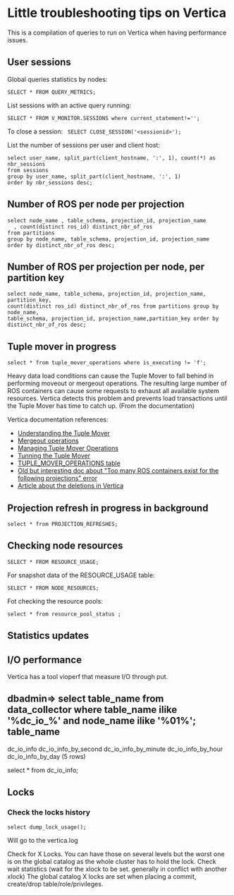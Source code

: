 # Little troubleshooting tips on Vertica

This is a compilation of queries to run on Vertica when having performance
issues.

## User sessions

Global queries statistics by nodes:

```
SELECT * FROM QUERY_METRICS;
```

List sessions with an active query running:

```
SELECT * FROM V_MONITOR.SESSIONS where current_statement!='';
```

To close a session: ``` SELECT CLOSE_SESSION('<sessionid>');```

List the number of sessions per user and client host:

```
select user_name, split_part(client_hostname, ':', 1), count(*) as nbr_sessions
from sessions
group by user_name, split_part(client_hostname, ':', 1)
order by nbr_sessions desc;
```


## Number of ROS per node per projection

```
select node_name , table_schema, projection_id, projection_name
  , count(distinct ros_id) distinct_nbr_of_ros
from partitions
group by node_name, table_schema, projection_id, projection_name
order by distinct_nbr_of_ros desc;
```

## Number of ROS per projection per node, per partition key

```
select node_name, table_schema, projection_id, projection_name, partition_key,
count(distinct ros_id) distinct_nbr_of_ros from partitions group by node_name,
table_schema, projection_id, projection_name,partition_key order by
distinct_nbr_of_ros desc;
```

## Tuple mover in progress

```
select * from tuple_mover_operations where is_executing != 'f';
```

Heavy data load conditions can cause the Tuple Mover to fall behind in
performing moveout or mergeout operations. The resulting large number of ROS
containers can cause some requests to exhaust all available system resources.
Vertica detects this problem and prevents load transactions until the Tuple
Mover has time to catch up. (From the documentation)

Vertica documentation references:

 * [Understanding the Tuple Mover](https://my.vertica.com/docs/7.1.x/HTML/index.htm#Authoring/AdministratorsGuide/TupleMover/UnderstandingTheTupleMover.htm)
 * [Mergeout operations](https://my.vertica.com/docs/7.1.x/HTML/index.htm#Authoring/AdministratorsGuide/TupleMover/Mergeout.htm)
 * [Managing Tuple Mover Operations](https://my.vertica.com/docs/7.1.x/HTML/Content/Authoring/AdministratorsGuide/TupleMover/ManagingTupleMoverOperations.htm)
 * [Tunning the Tuple Mover](https://my.vertica.com/docs/7.1.x/HTML/index.htm#Authoring/AdministratorsGuide/TupleMover/TuningTheTupleMover.htm)
 * [TUPLE_MOVER_OPERATIONS table](https://my.vertica.com/docs/7.1.x/HTML/Content/Authoring/SQLReferenceManual/SystemTables/MONITOR/TUPLE_MOVER_OPERATIONS.htm)
 * [Old but interesting doc about "Too many ROS containers exist for the following projections" error](https://my.vertica.com/docs/5.0/HTML/Master/9976.htm)
 * [Article about the deletions in Vertica](http://community.saas.hp.com/t5/Blog/Having-a-slow-day-Try-optimizing-Vertica-for-deletes/ba-p/882)

## Projection refresh in progress in background

```
select * from PROJECTION_REFRESHES;
```

## Checking node resources

```
SELECT * FROM RESOURCE_USAGE;
```

For snapshot data of the RESOURCE_USAGE table:

```
SELECT * FROM NODE_RESOURCES;
```

Fot checking the resource pools:

```
select * from resource_pool_status ;
```

## Statistics updates




## I/O performance


Vertica has a tool vioperf that measure I/O through put.

dbadmin=> select table_name from data_collector where table_name ilike '%dc_io_%' and node_name ilike '%01%';
      table_name
----------------------
 dc_io_info
 dc_io_info_by_second
 dc_io_info_by_minute
 dc_io_info_by_hour
 dc_io_info_by_day
(5 rows)

select * from dc_io_info;

## Locks

### Check the locks history

```
select dump_lock_usage();
```

Will go to the vertica.log

Check for X Locks. You can have those on several levels but the worst one is
on the global catalog as the whole cluster has to hold the lock.
Check wait statistics (wait for the xlock to be set. generally in
conflict with another xlock)
The global catalog X locks are set when placing a commit, create/drop table/role/privileges.
